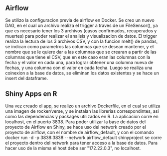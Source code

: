 ## Airflow

Se utilizo la configuracion previa de airflow en Docker. 
Se creo un nuevo DAG, en el cual un archivo realiza el trigger a traves de un FileSensor(), ya que es necesario tener los 3 archivos (casos confirmados, recuperados y muertes)
para poder realizar el analisis y visualizacion de datos. El trigger realiza la lectura de los 3 archivos CSV, y con la funcion melt() de pandas, se indican como parametros
las columnas que se desean mantener, y el nombre que se le quiere dar a las columnas que se crearan a partir de las columnas que tiene el CSV, que en este caso eran las columnas
con la fecha y el valor en cada una, para lograr obtener una columna nueva de fechas, y una columna con el valor en cada fecha. Luego se realiza una coinexion a la base de datos,
se eliminan los datos existentes y se hace un insert del dataframe.

## Shiny Apps en R

Una vez creado el app, se realizo un archivo Dockerfile, en el cual se utiliza una imagen de rocker/verse, y se instalan las librerias correspondintes, asi como las dependencias 
y packages utilizados en R. La aplicacion corre en localhost, en el puerto 3838.
Para poder utilizar la base de datos del proyecto de Airflow en Shiny, se hace uso del network creado por el proyecto de airflow, con el nombre de airflow_default, y con el
comando docker run -d -p 3838:3838 --network airflow_default shinyproject se corre el proyecto dentro del network para tener acceso a la base de datos. Para hacer uso de la misma el host debe ser "172.22.0.3", no localhost. 

